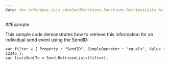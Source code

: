 ```yaml
---
data: <%= reference.ssjs_coreSendFunctions.functions.RetrieveLists %>
---
```


##Example

This sample code demonstrates how to retrieve this information for an individual send event using the SendID:
```
var filter = { Property : "SendID", SimpleOperator : "equals", Value : 12345 };
var listsSentTo = Send.RetrieveLists(filter);
```
